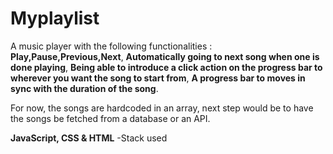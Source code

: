 # Myplaylist

A music player with the following functionalities : **Play,Pause,Previous,Next**, **Automatically going to next song when one is done playing**, **Being able to introduce a click action on the progress bar to wherever you want the song to start from**, **A progress bar to moves in sync with the duration of the song**.

For now, the songs are hardcoded in an array, next step would be to have the songs be fetched from a database or an API. 

**JavaScript, CSS & HTML** -Stack used

